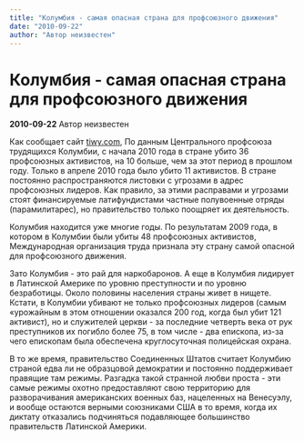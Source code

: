```yaml
---
title: "Колумбия - самая опасная страна для профсоюзного движения"
date: "2010-09-22"
author: "Автор неизвестен"
---
```


# Колумбия - самая опасная страна для профсоюзного движения

**2010-09-22** Автор неизвестен

Как сообщает сайт [tiwy.com](http://tiwy.com/leer.phtml?id=4836), По данным Центрального профсоюза трудящихся Колумбии, с начала 2010 года в стране убито 36 профсоюзных активистов, на 10 больше, чем за этот период в прошлом году. Только в апреле 2010 года было убито 11 активистов. В стране постоянно распространяются листовки с угрозами в адрес профсоюзных лидеров. Как правило, за этими расправами и угрозами стоят финансируемые латифундистами частные полувоенные отряды (парамилитарес), но правительство только поощряет их деятельность.

Колумбия находится уже многие годы. По результатам 2009 года, в котором в Колумбии были убиты 48 профсоюзных активистов, Международная организация труда признала эту страну самой опасной для профсоюзного движения.

Зато Колумбия - это рай для наркобаронов. А еще в Колумбия лидирует в Латинской Америке по уровню преступности и по уровню безработицы. Около половины населения страны живет в нищете. Кстати, в Колумбии убивают не только профсоюзных лидеров (самым «урожайным в этом отношении оказался 200 год, когда был убит 121 активист), но и служителей церкви - за последние четверть века от рук преступников их погибло более 75, в том числе - два епископа, из-за чего епископам была обеспечена круглосуточная полицейская охрана.

В то же время, правительство Соединенных Штатов считает Колумбию страной едва ли не образцовой демократии и постоянно поддерживает правящие там режимы. Разгадка такой странной любви проста - эти самые режимы охотно предоставляют свою территорию для разворачивания американских военных баз, нацеленных на Венесуэлу, и вообще остаются верными союзниками США в то время, когда их диктату отказались подчиняться подавляющее большинство правительств Латинской Америки.